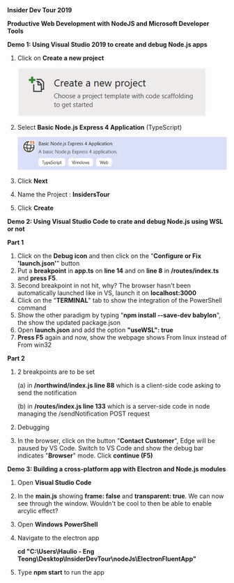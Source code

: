 **Insider Dev Tour 2019**

**Productive Web Development with NodeJS and Microsoft Developer Tools**

**Demo 1: Using Visual Studio 2019 to create and debug Node.js apps**

1. Click on **Create a new project**

   ![](https://github.com/ceteongvanness/eventdemo/blob/master/Insider%20Dev%20Tour%202019/Image/D1%20-%201.png)

2. Select **Basic Node.js Express 4 Application** (TypeScript)

   ![](https://github.com/ceteongvanness/eventdemo/blob/master/Insider%20Dev%20Tour%202019/Image/D1%20-%202.png)

3. Click **Next**

4. Name the Project : **InsidersTour**

5. Click **Create**

**Demo 2: Using Visual Studio Code to crate and debug Node.js using WSL or not**

**Part 1**

1. Click on the **Debug icon** and then click on the "**Configure or Fix 'launch.json'**" button
2. Put a **breakpoint** in **app.ts** on **line 14** and on **line 8** in **/routes/index.ts** and **press F5**.
3. Second breakpoint in not hit, why? The browser hasn't been automatically launched like in VS, launch it on **localhost:3000**
4. Click on the "**TERMINAL**" tab to show the integration of the PowerShell command
5. Show the other paradigm by typing "**npm install --save-dev babylon**", the show the updated package.json
6. Open **launch.json** and add the option **"useWSL": true**
7. **Press F5** again and now, show the webpage shows From linux instead of From win32

**Part 2**

1. 2 breakpoints are to be set

   (a) in  **/northwind/index.js line 88** which is a client-side code asking to send the notification

   (b) in **/routes/index.js line 133** which is a server-side code in node managing the /sendNotification POST request

2. Debugging

3. In the browser, click on the button "**Contact Customer**", Edge will be paused by VS Code. Switch to VS Code and show the debug bar indicates "**Browser**" mode. Click **continue (F5)**

**Demo 3: Building a cross-platform app with Electron and Node.js modules**

1. Open **Visual Studio Code**

2. In the **main.js** showing **frame: false** and **transparent: true**. We can now see through the window. Wouldn't be cool to then be able to enable arcylic effect?

3. Open **Windows PowerShell**

4. Navigate to the electron app

   **cd "C:\Users\Haulio - Eng Teong\Desktop\InsiderDevTour\nodeJs\ElectronFluentApp"**

5. Type **npm start** to run the app